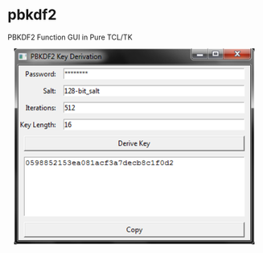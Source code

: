 # pbkdf2
PBKDF2 Function GUI in Pure TCL/TK

<div align="center">
 <img src="PBKDF2.png" width="95%" height="25%"></img>
</div>
